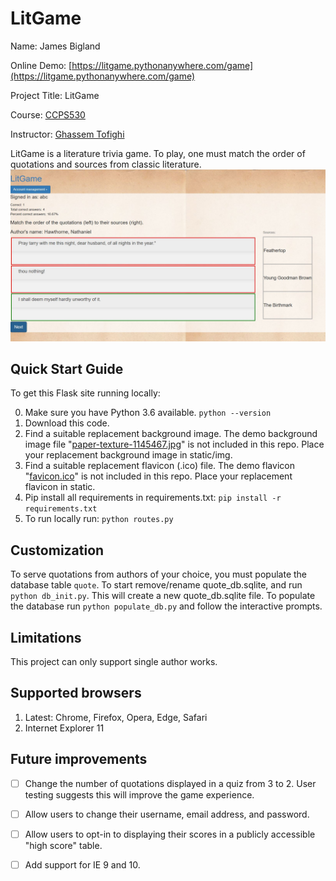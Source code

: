 # LitGame

Name: James Bigland

Online Demo: [https://litgame.pythonanywhere.com/game](https://litgame.pythonanywhere.com/game)

Project Title: LitGame

Course:  [CCPS530](https://ce-online.ryerson.ca/ce/calendar/default.aspx?id=5&section=course&mode=course&ccode=CCPS+530)

Instructor: [Ghassem Tofighi](https://ghassem.com/)

LitGame is a literature trivia game. To play, one must match the order of quotations and sources from classic literature.
![screenshot of game in progress](screenshot.jpg "Screenshot of game in progress")

## Quick Start Guide

To get this Flask site running locally:

0. Make sure you have Python 3.6 available. `python --version`
1. Download this code.
2. Find a suitable replacement background image. The demo background image file "[paper-texture-1145467.jpg](https://www.freeimages.com/photo/paper-texture-1145467)" is not included in this repo. Place your replacement background image in static/img.
3. Find a suitable replacement flavicon (.ico) file. The demo flavicon "[favicon.ico](https://www.freefavicon.com/freefavicons/objects/iconinfo/stylized-book-152-171437.html)" is not included in this repo. Place your replacement flavicon in static.
4. Pip install all requirements in requirements.txt: `pip install -r requirements.txt`
5. To run locally run: `python routes.py`

## Customization
To serve quotations from authors of your choice, you must populate the database table `quote`. To start remove/rename quote_db.sqlite, and run `python db_init.py`. This will create a new quote_db.sqlite file. To populate the database run `python populate_db.py` and follow the interactive prompts.

## Limitations
This project can only support single author works.

## Supported browsers
1. Latest: Chrome, Firefox, Opera, Edge, Safari
2. Internet Explorer 11

## Future improvements
* [ ] Change the number of quotations displayed in a quiz from 3 to 2. User testing suggests this will improve the game experience.

* [ ] Allow users to change their username, email address, and password.

* [ ] Allow users to opt-in to displaying their scores in a publicly accessible "high score" table.

* [ ] Add support for IE 9 and 10.
